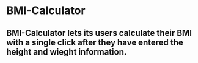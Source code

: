 # BMI-Calculator

## BMI-Calculator lets its users calculate their BMI with a single click after they have entered the height and wieght information. 
